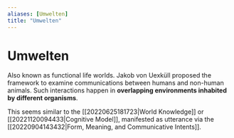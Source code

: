 ```yaml
---
aliases: [Umwelten]
title: "Umwelten"
---
```


# Umwelten

Also known as functional life worlds. Jakob von Uexküll proposed the framework to examine communications between humans and non-human animals. Such interactions happen in **overlapping environments inhabited by different organisms**.

This seems similar to the [[20220625181723|World Knowledge]] or [[20221120094433|Cognitive Model]], manifested as utterance via the [[20220904143432|Form, Meaning, and Communicative Intents]].